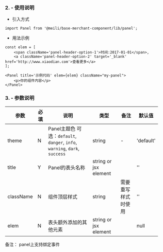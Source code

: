 ### 2. - 使用说明

* 引入方式

```
import Panel from '@meili/base-merchant-component/lib/panel';
```

* 用法示例

```
const elem = [
    <span className='panel-header-option-1'>时间:2017-01-01</span>,
    <a className='panel-header-option-2' target='_blank' href='http://www.xiaodian.com'>查看更多</a>
];

<Panel title='示例代码' elem={elem} className="my-panel">
    <p>你的组件内容</p>
</Panel>

```

### 3. - 参数说明

| 参数        |  必填        |说明           | 类型         |  备注       |   默认值      |
| ------------ |------------ | ------------- | ------------ | ------------  |------------  |
| theme |  N  | Panel主题色 可选：`default`, `danger`, `info`, `warning`, `dark`, `success`  | string | - | 'default' |
| title |  Y  | Panel的表头名称  | string or jsx element |  | '' |
| className |  N  | 组件顶层样式  | string | 需要重写样式时使用 | '' |
| elem | N | 表头额外添加的其他元素 | string or jsx element |  | null |

备注： panel上支持绑定事件